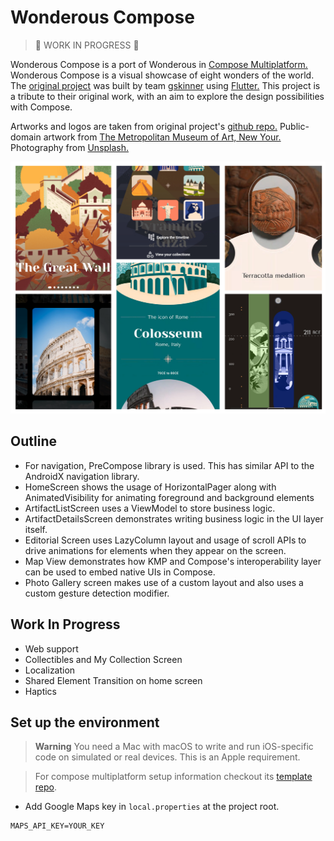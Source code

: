 # Wonderous Compose

> 🚧 WORK IN PROGRESS 🚧

Wonderous Compose is a port of Wonderous
in [Compose Multiplatform.](https://www.jetbrains.com/lp/compose-multiplatform/)
Wonderous Compose is a visual showcase of eight wonders of the world.
The [original project](https://flutter.gskinner.com/wonderous/) was built
by team [gskinner](https://gskinner.com/flutter/)
using [Flutter.](https://flutter.dev/) This project is a tribute to their original
work, with an aim to explore the design possibilities with Compose.

Artworks and logos are taken from original
project's [github repo.](https://github.com/gskinnerTeam/flutter-wonderous-app)
Public-domain artwork from
[The Metropolitan Museum of Art, New Your.](https://www.metmuseum.org/about-the-met/policies-and-documents/open-access")
Photography from [Unsplash.](https://unsplash.com/@gskinner/collections)

![Wonderous Collage](./readme_images/wonderous_collage.png)

## Outline

* For navigation, PreCompose library is used. This has similar API to the AndroidX navigation
  library.
* HomeScreen shows the usage of HorizontalPager along with AnimatedVisibility for animating
  foreground and background elements
* ArtifactListScreen uses a ViewModel to store business logic.
* ArtifactDetailsScreen demonstrates writing business logic in the UI layer itself.
* Editorial Screen uses LazyColumn layout and usage of scroll APIs to drive animations for elements
  when they appear on the screen.
* Map View demonstrates how KMP and Compose's interoperability layer can be used to embed native UIs
  in Compose.
* Photo Gallery screen makes use of a custom layout and also uses a custom gesture detection
  modifier.

## Work In Progress

* Web support
* Collectibles and My Collection Screen
* Localization
* Shared Element Transition on home screen
* Haptics

## Set up the environment

> **Warning**
> You need a Mac with macOS to write and run iOS-specific code on simulated or real devices.
> This is an Apple requirement.

> For compose multiplatform setup information
> checkout its [template repo](https://github.com/JetBrains/compose-multiplatform-template).

- Add Google Maps key in `local.properties` at the project root.

```properties
MAPS_API_KEY=YOUR_KEY
```